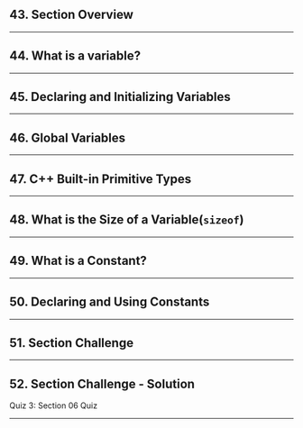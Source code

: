 ## 43. Section Overview

***

## 44. What is a variable?

***

## 45. Declaring and Initializing Variables

***

## 46. Global Variables

***

## 47. C++ Built-in Primitive Types

***

## 48. What is the Size of a Variable(`sizeof`)

***

## 49. What is a Constant?

***

## 50. Declaring and Using Constants

***

## 51. Section Challenge

***

## 52. Section Challenge - Solution

Quiz 3: Section 06 Quiz

***

















